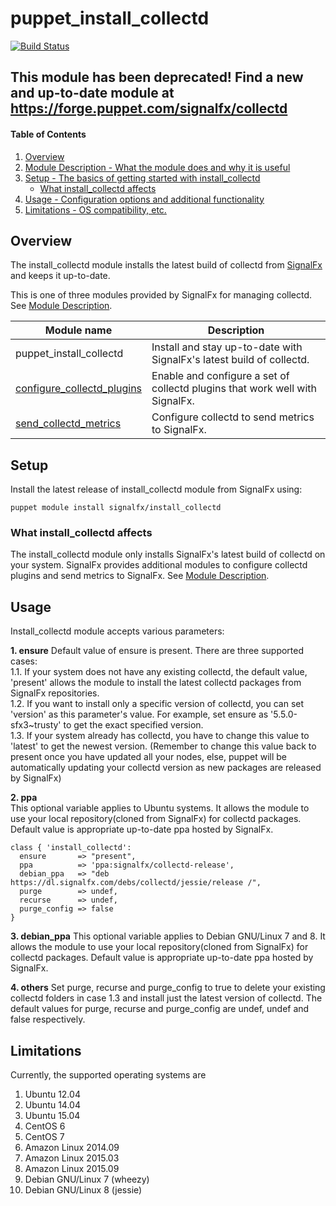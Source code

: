 # puppet_install_collectd

[![Build Status](https://travis-ci.org/signalfx/puppet_install_collectd.svg?branch=travis_tests)](https://travis-ci.org/signalfx/puppet_install_collectd)

## This module has been deprecated! Find a new and up-to-date module at https://forge.puppet.com/signalfx/collectd

#### Table of Contents

1. [Overview](#overview)
2. [Module Description - What the module does and why it is useful](#module-description)
3. [Setup - The basics of getting started with install_collectd](#setup)
    * [What install_collectd affects](#what-install_collectd-affects)
4. [Usage - Configuration options and additional functionality](#usage)
5. [Limitations - OS compatibility, etc.](#limitations)

## Overview

The install_collectd module installs the latest build of collectd from [SignalFx](http://signalfx.com) and keeps it up-to-date.

This is one of three modules provided by SignalFx for managing collectd. See [Module Description](#module-description). 

Module name | Description
------------| ------------
puppet_install_collectd | Install and stay up-to-date with SignalFx's latest build of collectd.
[configure_collectd_plugins](https://forge.puppetlabs.com/signalfx/configure_collectd_plugins) | Enable and configure a set of collectd plugins that work well with SignalFx.
[send_collectd_metrics](https://forge.puppetlabs.com/signalfx/send_collectd_metrics) | Configure collectd to send metrics to SignalFx.

## Setup
Install the latest release of install_collectd module from SignalFx using:
```shell
puppet module install signalfx/install_collectd
```

### What install_collectd affects

The install_collectd module only installs SignalFx's latest build of collectd on your system. SignalFx provides additional modules to configure collectd plugins and send metrics to SignalFx. See [Module Description](#module-description).

## Usage

Install_collectd module accepts various parameters:

**1. ensure**
Default value of ensure is present. There are three supported cases:  
  1.1. If your system does not have any existing collectd, the default value, 'present' allows the module to install the latest collectd packages from SignalFx repositories.  
  1.2. If you want to install only a specific version of collectd, you can set 'version' as this parameter's value. For example, set ensure as '5.5.0-sfx3~trusty' to get the exact specified version.  
  1.3. If your system already has collectd, you have to change this value to 'latest' to get the newest version. (Remember to change this value back to present once you have updated all your nodes, else, puppet will be automatically updating your collectd version as new packages are released by SignalFx)  

**2. ppa**  
This optional variable applies to Ubuntu systems. It allows the module to use your local repository(cloned from SignalFx) for collectd packages. Default value is appropriate up-to-date ppa hosted by SignalFx.

```shell
class { 'install_collectd':
  ensure       => "present",
  ppa          => 'ppa:signalfx/collectd-release',
  debian_ppa   => "deb https://dl.signalfx.com/debs/collectd/jessie/release /",
  purge        => undef,
  recurse      => undef,
  purge_config => false
}
```

**3. debian_ppa**
This optional variable applies to Debian GNU/Linux 7 and 8. It allows the module to use your local repository(cloned from SignalFx) for collectd packages. Default value is appropriate up-to-date ppa hosted by SignalFx.

**4. others**
Set purge, recurse and purge_config to true to delete your existing collectd folders in case 1.3 and install just the latest version of collectd. The default values for purge, recurse and purge_config are undef, undef and false respectively.

## Limitations

Currently, the supported operating systems are 
  1. Ubuntu 12.04
  2. Ubuntu 14.04
  3. Ubuntu 15.04
  4. CentOS 6
  5. CentOS 7
  6. Amazon Linux 2014.09
  7. Amazon Linux 2015.03
  8. Amazon Linux 2015.09
  9. Debian GNU/Linux 7 (wheezy)
  10. Debian GNU/Linux 8 (jessie)
